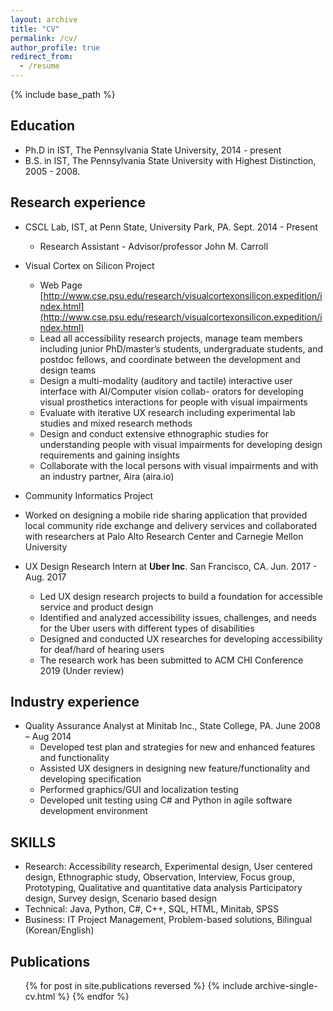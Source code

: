 ```yaml
---
layout: archive
title: "CV"
permalink: /cv/
author_profile: true
redirect_from:
  - /resume
---
```


{% include base_path %}

## Education
* Ph.D in IST, The Pennsylvania State University, 2014 - present
* B.S. in IST, The Pennsylvania State University with Highest Distinction, 2005 - 2008.

## Research experience

* CSCL Lab, IST, at Penn State, University Park, PA. Sept. 2014 - Present
  * Research Assistant - Advisor/professor John M. Carroll
 * Visual Cortex on Silicon Project
   * Web Page [http://www.cse.psu.edu/research/visualcortexonsilicon.expedition/index.html](http://www.cse.psu.edu/research/visualcortexonsilicon.expedition/index.html)
   * Lead all accessibility research projects, manage team members including junior PhD/master’s students,
undergraduate students, and postdoc fellows, and coordinate between the development and design teams
   * Design a multi-modality (auditory and tactile) interactive user interface with AI/Computer vision collab-
orators for developing visual prosthetics interactions for people with visual impairments
   * Evaluate with iterative UX research including experimental lab studies and mixed research methods
   * Design and conduct extensive ethnographic studies for understanding people with visual impairments for
developing design requirements and gaining insights
   * Collaborate with the local persons with visual impairments and with an industry partner, Aira (aira.io)

 * Community Informatics Project
  * Worked on designing a mobile ride sharing application that provided local community ride exchange and delivery services and collaborated with researchers at Palo Alto Research Center and Carnegie Mellon University

* UX Design Research Intern at **Uber Inc**. San Francisco, CA. Jun. 2017 - Aug. 2017
  * Led UX design research projects to build a foundation for accessible service and product design
  * Identified and analyzed accessibility issues, challenges, and needs for the Uber users with different types
of disabilities
  * Designed and conducted UX researches for developing accessibility for deaf/hard of hearing users
  * The research work has been submitted to ACM CHI Conference 2019 (Under review)

## Industry experience
* Quality Assurance Analyst at Minitab Inc., State College, PA. June 2008 – Aug 2014
  * Developed test plan and strategies for new and enhanced features and functionality
  * Assisted UX designers in designing new feature/functionality and developing specification
  * Performed graphics/GUI and localization testing
  * Developed unit testing using C# and Python in agile software development environment
  
## SKILLS
 * Research: Accessibility research, Experimental design, User centered design, Ethnographic study,
	Observation, Interview, Focus group, Prototyping, Qualitative and quantitative data analysis
	Participatory design, Survey design, Scenario based design
 * Technical: Java, Python, C#, C++, SQL, HTML, Minitab, SPSS
 * Business: IT Project Management, Problem-based solutions, Bilingual (Korean/English)

## Publications
  <ul>{% for post in site.publications reversed %}
    {% include archive-single-cv.html %}
  {% endfor %}</ul>

